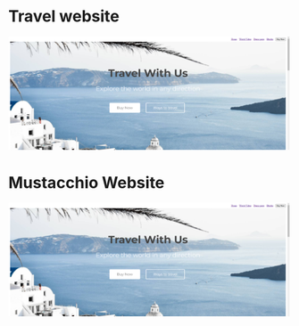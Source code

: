 <h1>Travel website</h1>
<a href="https://aesthetic-sprinkles-f2a757.netlify.app/"><img src="https://github.com/Kashi5656/KASHI-HTML/blob/e49a835eeb897bfbf30aa4f12679656ef2f22587/web-1.png"></a>


<h1>Mustacchio Website</h1>
<a href="https://aesthetic-sprinkles-f2a757.netlify.app/"><img src="https://github.com/Kashi5656/KASHI-HTML/blob/e49a835eeb897bfbf30aa4f12679656ef2f22587/web-1.png"></a>
